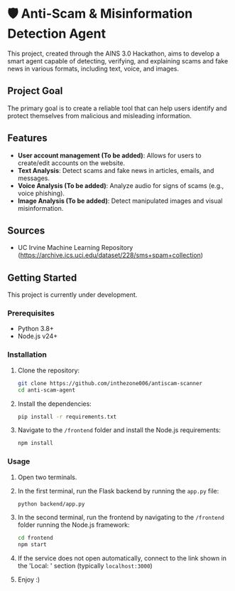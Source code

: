 # 🛡️ Anti-Scam & Misinformation Detection Agent

This project, created through the AINS 3.0 Hackathon, aims to develop a smart agent capable of detecting, verifying, and explaining scams and fake news in various formats, including text, voice, and images.

## Project Goal

The primary goal is to create a reliable tool that can help users identify and protect themselves from malicious and misleading information.

## Features

- **User account management (To be added)**: Allows for users to create/edit accounts on the website.
- **Text Analysis**: Detect scams and fake news in articles, emails, and messages.
- **Voice Analysis (To be added)**: Analyze audio for signs of scams (e.g., voice phishing).
- **Image Analysis (To be added)**: Detect manipulated images and visual misinformation.

## Sources
* UC Irvine Machine Learning Repository (https://archive.ics.uci.edu/dataset/228/sms+spam+collection)

## Getting Started

This project is currently under development.

### Prerequisites

- Python 3.8+
- Node.js v24+

### Installation

1. Clone the repository:
   ```bash
   git clone https://github.com/inthezone006/antiscam-scanner
   cd anti-scam-agent
   ```

2. Install the dependencies:
   ```bash
   pip install -r requirements.txt
   ```

3. Navigate to the `/frontend` folder and install the Node.js requirements:
   ```bash
   npm install
   ```

### Usage

1. Open two terminals.

2. In the first terminal, run the Flask backend by running the `app.py` file:
   ```bash
   python backend/app.py
   ```

3. In the second terminal, run the frontend by navigating to the `/frontend` folder running the Node.js framework:
   ```bash
   cd frontend
   npm start
   ```

4. If the service does not open automatically, connect to the link shown in the 'Local: ' section (typically `localhost:3000`)

5. Enjoy :)